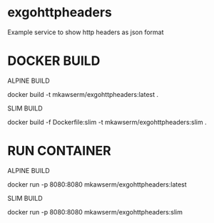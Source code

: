 # exgohttpheaders
Example service to show http headers as json format



DOCKER BUILD
=========================

ALPINE BUILD

docker build -t mkawserm/exgohttpheaders:latest .


SLIM BUILD

docker build -f Dockerfile:slim  -t mkawserm/exgohttpheaders:slim .



RUN CONTAINER
========================

ALPINE BUILD

docker run -p 8080:8080 mkawserm/exgohttpheaders:latest


SLIM BUILD

docker run -p 8080:8080 mkawserm/exgohttpheaders:slim
